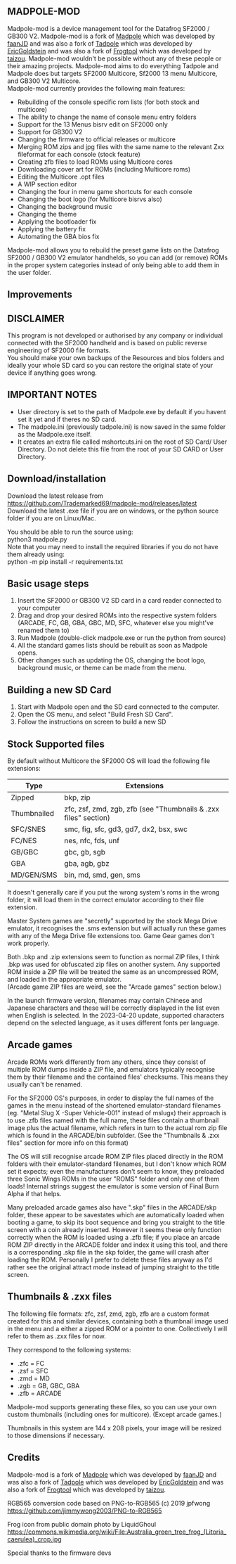 ## MADPOLE-MOD
Madpole-mod is a device management tool for the Datafrog SF2000 / GB300 V2. Madpole-mod is a fork of [Madpole](https://github.com/fjdogar/madpole) which was developed by [faanJD](https://github.com/fjdogar) and was also a fork of [Tadpole](https://github.com/EricGoldsteinNz/tadpole) which was developed by [EricGoldstein](https://github.com/EricGoldsteinNz) and was also a fork of [Frogtool](https://github.com/tzlion/frogtool) which was developed by [taizou](https://github.com/tzlion). Madpole-mod wouldn't be possible without any of these people or their amazing projects. Madpole-mod aims to do everything Tadpole and Madpole does but targets SF2000 Multicore, Sf2000 13 menu Multicore, and GB300 V2 Multicore.  
Madpole-mod currently provides the following main features:

* Rebuilding of the console specific rom lists (for both stock and multicore)
* The ability to change the name of console menu entry folders
* Support for the 13 Menus bisrv edit on SF2000 only
* Support for GB300 V2
* Changing the firmware to official releases or multicore
* Merging ROM zips and jpg files with the same name to the relevant Zxx fileformat for each console (stock feature)
* Creating zfb files to load ROMs using Multicore cores
* Downloading cover art for ROMs (including Multicore roms)
* Editing the Multicore .opt files
* A WIP section editor
* Changing the four in menu game shortcuts for each console
* Changing the boot logo (for Multicore bisrvs also)
* Changing the background music
* Changing the theme
* Applying the bootloader fix
* Applying the battery fix
* Automating the GBA bios fix

Madpole-mod allows you to rebuild the preset game lists on the Datafrog SF2000 / GB300 V2 emulator handhelds, so you can add (or remove) ROMs in the proper system categories instead of only being able to add them in the user folder.  

## Improvements 

## DISCLAIMER
This program is not developed or authorised by any company or individual connected with the SF2000 handheld and is based on public reverse engineering of SF2000 file formats.  
You should make your own backups of the Resources and bios folders and ideally your whole SD card so you can restore the original state of your device if anything goes wrong.  

## IMPORTANT NOTES
+ User directory is set to the path of Madpole.exe by default if you havent set it yet and if theres no SD card.  
+ The madpole.ini (previously tadpole.ini) is now saved in the same folder as the Madpole.exe itself.  
+ It creates an extra file called mshortcuts.ini on the root of SD Card/ User Directory. Do not delete this file from the root of your SD CARD or User Directory.  

## Download/installation
Download the latest release from https://github.com/Trademarked69/madpole-mod/releases/latest  
Download the latest .exe file if you are on windows, or the python source folder if you are on Linux/Mac.  

You should be able to run the source using:  
python3 madpole.py  
Note that you may need to install the required libraries if you do not have them already using:  
python -m pip install -r requirements.txt  

## Basic usage steps

1. Insert the SF2000 or GB300 V2 SD card in a card reader connected to your computer  
2. Drag and drop your desired ROMs into the respective system folders (ARCADE, FC, GB, GBA, GBC, MD, SFC, whatever else you might've renamed them to)   
3. Run Madpole (double-click madpole.exe or run the python from source)  
3. All the standard games lists should be rebuilt as soon as Madpole opens.  
4. Other changes such as updating the OS, changing the boot logo, background music, or theme can be made from the menu.  

## Building a new SD Card

1. Start with Madpole open and the SD card connected to the computer.  
2. Open the OS menu, and select "Build Fresh SD Card".  
3. Follow the instructions on screen to build a new SD  

## Stock Supported files

By default without Multicore the SF2000 OS will load the following file extensions:  

| Type        | Extensions                                                      |
|-------------|-----------------------------------------------------------------|
| Zipped      | bkp, zip                                                        |
| Thumbnailed | zfc, zsf, zmd, zgb, zfb (see "Thumbnails & .zxx files" section) |
| SFC/SNES    | smc, fig, sfc, gd3, gd7, dx2, bsx, swc                          |
| FC/NES      | nes, nfc, fds, unf                                              |
| GB/GBC      | gbc, gb, sgb                                                    |
| GBA         | gba, agb, gbz                                                   |
| MD/GEN/SMS  | bin, md, smd, gen, sms                                          |

It doesn't generally care if you put the wrong system's roms in the wrong folder, it will load them in the correct emulator according to their file extension.  

Master System games are "secretly" supported by the stock Mega Drive emulator, it recognises the .sms extension but will actually run these games with any of the Mega Drive file extensions too. Game Gear games don't work properly.  

Both .bkp and .zip extensions seem to function as normal ZIP files, I think .bkp was used for obfuscated zip files on another system. Any supported ROM inside a ZIP file will be treated the same as an uncompressed ROM, and loaded in the appropriate emulator.  
(Arcade game ZIP files are weird, see the "Arcade games" section below.)  

In the launch firmware version, filenames may contain Chinese and Japanese characters and these will be correctly displayed in the list even when English is selected. In the 2023-04-20 update, supported characters depend on the selected language, as it uses different fonts per language.  

## Arcade games

Arcade ROMs work differently from any others, since they consist of multiple ROM dumps inside a ZIP file, and emulators typically recognise them by their filename and the contained files' checksums. This means they usually can't be renamed.  

For the SF2000 OS's purposes, in order to display the full names of the games in the menu instead of the shortened emulator-standard filenames (eg. "Metal Slug X -Super Vehicle-001" instead of mslugx) their approach is to use .zfb files named with the full name, these files contain a thumbnail image plus the actual filename, which refers in turn to the actual rom zip file which is found in the ARCADE/bin subfolder. 
(See the "Thumbnails & .zxx files" section for more info on this format)  

The OS will still recognise arcade ROM ZIP files placed directly in the ROM folders with their emulator-standard filenames, but I don't know which ROM set it expects; even the manufacturers don't seem to know, they preloaded three Sonic Wings ROMs in the user "ROMS" folder and only one of them loads! Internal strings suggest the emulator is some version of Final Burn Alpha if that helps.   

Many preloaded arcade games also have ".skp" files in the ARCADE/skp folder, these appear to be savestates which are automatically loaded when booting a game, to skip its boot sequence and bring you straight to the title screen with a coin already inserted. However it seems these only function correctly when the ROM is loaded using a .zfb file; if you place an arcade ROM ZIP directly in the ARCADE folder and index it using this tool, and there is a corresponding .skp file in the skp folder, the game will crash after loading the ROM. Personally I prefer to delete these files anyway as I'd rather see the original attract mode instead of jumping straight to the title screen.  

## Thumbnails & .zxx files

The following file formats: zfc, zsf, zmd, zgb, zfb are a custom format created for this and similar devices, containing both a thumbnail image used in the menu and a either a zipped ROM or a pointer to one. Collectively I will refer to them as .zxx files for now.  

They correspond to the following systems:  
* .zfc = FC  
* .zsf = SFC  
* .zmd = MD  
* .zgb = GB, GBC, GBA  
* .zfb = ARCADE  

Madpole-mod supports generating these files, so you can use your own custom thumbnails (including ones for multicore). (Except arcade games.)  

Thumbnails in this system are 144 x 208 pixels, your image will be resized to those dimensions if necessary.  

## Credits  

Madpole-mod is a fork of [Madpole](https://github.com/fjdogar/madpole) which was developed by [faanJD](https://github.com/fjdogar) and was also a fork of [Tadpole](https://github.com/EricGoldsteinNz/tadpole) which was developed by [EricGoldstein](https://github.com/EricGoldsteinNz) and was also a fork of [Frogtool](https://github.com/tzlion/frogtool) which was developed by [taizou](https://github.com/tzlion).  

RGB565 conversion code based on PNG-to-RGB565 (c) 2019 jpfwong  
https://github.com/jimmywong2003/PNG-to-RGB565  

Frog icon from public domain photo by LiquidGhoul  
https://commons.wikimedia.org/wiki/File:Australia_green_tree_frog_(Litoria_caerulea)_crop.jpg  

Special thanks to the firmware devs  
